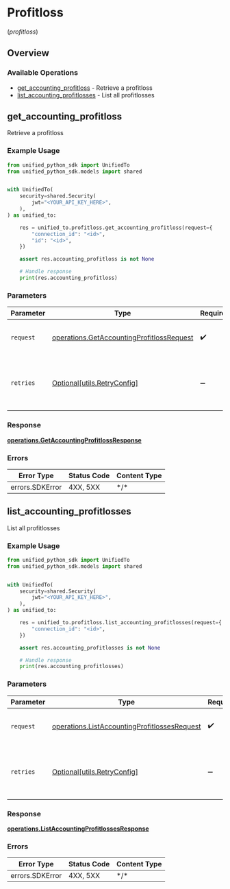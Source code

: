 # Profitloss
(*profitloss*)

## Overview

### Available Operations

* [get_accounting_profitloss](#get_accounting_profitloss) - Retrieve a profitloss
* [list_accounting_profitlosses](#list_accounting_profitlosses) - List all profitlosses

## get_accounting_profitloss

Retrieve a profitloss

### Example Usage

```python
from unified_python_sdk import UnifiedTo
from unified_python_sdk.models import shared


with UnifiedTo(
    security=shared.Security(
        jwt="<YOUR_API_KEY_HERE>",
    ),
) as unified_to:

    res = unified_to.profitloss.get_accounting_profitloss(request={
        "connection_id": "<id>",
        "id": "<id>",
    })

    assert res.accounting_profitloss is not None

    # Handle response
    print(res.accounting_profitloss)

```

### Parameters

| Parameter                                                                                              | Type                                                                                                   | Required                                                                                               | Description                                                                                            |
| ------------------------------------------------------------------------------------------------------ | ------------------------------------------------------------------------------------------------------ | ------------------------------------------------------------------------------------------------------ | ------------------------------------------------------------------------------------------------------ |
| `request`                                                                                              | [operations.GetAccountingProfitlossRequest](../../models/operations/getaccountingprofitlossrequest.md) | :heavy_check_mark:                                                                                     | The request object to use for the request.                                                             |
| `retries`                                                                                              | [Optional[utils.RetryConfig]](../../models/utils/retryconfig.md)                                       | :heavy_minus_sign:                                                                                     | Configuration to override the default retry behavior of the client.                                    |

### Response

**[operations.GetAccountingProfitlossResponse](../../models/operations/getaccountingprofitlossresponse.md)**

### Errors

| Error Type      | Status Code     | Content Type    |
| --------------- | --------------- | --------------- |
| errors.SDKError | 4XX, 5XX        | \*/\*           |

## list_accounting_profitlosses

List all profitlosses

### Example Usage

```python
from unified_python_sdk import UnifiedTo
from unified_python_sdk.models import shared


with UnifiedTo(
    security=shared.Security(
        jwt="<YOUR_API_KEY_HERE>",
    ),
) as unified_to:

    res = unified_to.profitloss.list_accounting_profitlosses(request={
        "connection_id": "<id>",
    })

    assert res.accounting_profitlosses is not None

    # Handle response
    print(res.accounting_profitlosses)

```

### Parameters

| Parameter                                                                                                    | Type                                                                                                         | Required                                                                                                     | Description                                                                                                  |
| ------------------------------------------------------------------------------------------------------------ | ------------------------------------------------------------------------------------------------------------ | ------------------------------------------------------------------------------------------------------------ | ------------------------------------------------------------------------------------------------------------ |
| `request`                                                                                                    | [operations.ListAccountingProfitlossesRequest](../../models/operations/listaccountingprofitlossesrequest.md) | :heavy_check_mark:                                                                                           | The request object to use for the request.                                                                   |
| `retries`                                                                                                    | [Optional[utils.RetryConfig]](../../models/utils/retryconfig.md)                                             | :heavy_minus_sign:                                                                                           | Configuration to override the default retry behavior of the client.                                          |

### Response

**[operations.ListAccountingProfitlossesResponse](../../models/operations/listaccountingprofitlossesresponse.md)**

### Errors

| Error Type      | Status Code     | Content Type    |
| --------------- | --------------- | --------------- |
| errors.SDKError | 4XX, 5XX        | \*/\*           |
